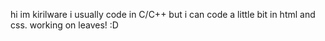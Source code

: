 hi im kirilware i usually code in C/C++ but i can code a little bit in html and css. working on leaves! :D
